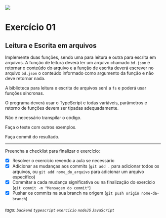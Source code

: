 ![](https://i.imgur.com/xG74tOh.png)

# Exercício 01

## Leitura e Escrita em arquivos

Implemente duas funções, sendo uma para leitura e outra para escrita em arquivos. A função de leitura deverá ler um arquivo chamado `bd.json` e retornar o conteúdo do arquivo e a função de escrita deverá escrever no arquivo `bd.json` o conteúdo informado como argumento da função e não deve retornar nada.

A biblioteca para leitura e escrita de arquivos será a `fs` e poderá usar funções síncronas.

O programa deverá usar o TypeScript e todas variáveis, parâmetros e retorno de funções devem ser tipadas adequadamente.

Não é necessário transpilar o código.

Faça o teste com outros exemplos.

Faça commit do resultado.

---

Preencha a checklist para finalizar o exercício:

-   [x] Resolver o exercício revendo a aula se necessário
-   [x] Adicionar as mudanças aos commits (`git add .` para adicionar todos os arquivos, ou `git add nome_do_arquivo` para adicionar um arquivo específico)
-   [x] Commitar a cada mudança significativa ou na finalização do exercício (`git commit -m "Mensagem do commit"`)
-   [x] Pushar os commits na sua branch na origem (`git push origin nome-da-branch`)

###### tags: `backend` `typescript` `exercicio` `nodeJS` `JavaScript`
